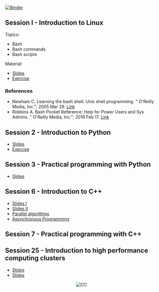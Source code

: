 [![Binder](https://mybinder.org/badge_logo.svg)](https://mybinder.org/v2/gh/diehlpkteaching/MEDP-7098/HEAD)

## Session I - Introduction to Linux

Topics:

* Bash  
* Bash commands
* Bash scripts

Material:

* [Slides](https://diehlpkteaching.github.io/MEDP-7098/Session1.slides.html)
* [Exercise](https://github.com/diehlpkteaching/MEDP-7098/blob/main/1-intro-linux/Exercise1.ipynb)

### References

* Newham C. Learning the bash shell: Unix shell programming. " O'Reilly Media, Inc."; 2005 Mar 29. [Link](https://www.oreilly.com/library/view/learning-the-bash/0596009658/)
* Robbins A. Bash Pocket Reference: Help for Power Users and Sys Admins. " O'Reilly Media, Inc."; 2016 Feb 17. [Link](https://www.oreilly.com/library/view/bash-pocket-reference/9781491941584/)

## Session 2 - Introduction to Python

* [Slides](https://diehlpkteaching.github.io/MEDP-7098/Session2.slides.html)
* [Exercise](https://github.com/diehlpkteaching/MEDP-7098/blob/main/2-intro-python/Exercise2.ipynb)

## Session 3 - Practical programming with Python

*  [Slides](https://diehlpkteaching.github.io/MEDP-7098/Session3.slides.html)

## Session 6 - Introduction to C++

* [Slides I](https://www.cct.lsu.edu/~pdiehl/teaching/2021/4997/lecture1-slides.pdf)
* [Slides II](https://www.cct.lsu.edu/~pdiehl/teaching/2021/4997/lecture2-slides.pdf)
* [Parallel algorithms](https://www.cct.lsu.edu/~pdiehl/teaching/2021/4997/lecture6-slides.pdf)
* [Asynchronous Programming](https://www.cct.lsu.edu/~pdiehl/teaching/2021/4997/lecture7-slides.pdf)

## Session 7 - Practical programming with C++

## Session 25 - Introduction to high performance computing clusters

* [Slides](https://diehlpkteaching.github.io/MEDP-7098/Session25.slides.html#/)
* [Slides](https://diehlpkteaching.github.io/MEDP-7098/Session26.slides.html#/)


<p style="text-align:center;"> <img src="https://mirrors.creativecommons.org/presskit/buttons/80x15/svg/by-nc-nd.svg" alt="CC"> </p>


